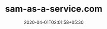 ---
title: "sam-as-a-service.com"
date: 2020-04-01T02:01:58+05:30
description: "Playing with AWS and making my current spotify listening data globally available as a service."
tags: [music, cloud]
---